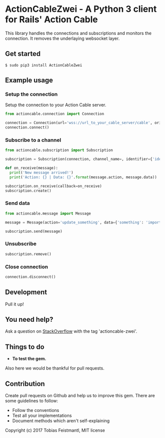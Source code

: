 # ActionCableZwei - A Python 3 client for Rails' Action Cable

This library handles the connections and subscriptions and monitors the connection. It removes the underlaying websocket layer.

## Get started

```
$ sudo pip3 install ActionCableZwei
```

## Example usage

### Setup the connection
Setup the connection to your Action Cable server.

```python
from actioncable.connection import Connection

connection = Connection(url='wss://url_to_your_cable_server/cable', origin='https://url_to_your_cable_server')
connection.connect()
```

### Subscribe to a channel

```python
from actioncable.subscription import Subscription

subscription = Subscription(connection, channel_name=, identifier={'identifier': 'AppChannel'})  # You don't have to provide the channel name in the identifier param.

def on_receive(message):
  print('New message arrived!')
  print('Action: {} | Data: {}'.format(message.action, message.data))

subscription.on_receive(callback=on_receive)
subscription.create()
```

### Send data

```python
from actioncable.message import Message

message = Message(action='update_something', data={'something': 'important'})

subscription.send(message)
```

### Unsubscribe

```python
subscription.remove()
```

### Close connection

```python
connection.disconnect()
```

## Development

Pull it up!

## You need help?

Ask a question on [StackOverflow](https://stackoverflow.com/) with the tag 'actioncable-zwei'.

## Things to do

 * **To test the gem.**

Also here we would be thankful for pull requests.

## Contribution

Create pull requests on Github and help us to improve this gem. There are some guidelines to follow:

 * Follow the conventions
 * Test all your implementations
 * Document methods which aren't self-explaining

Copyright (c) 2017 Tobias Feistmantl, MIT license
